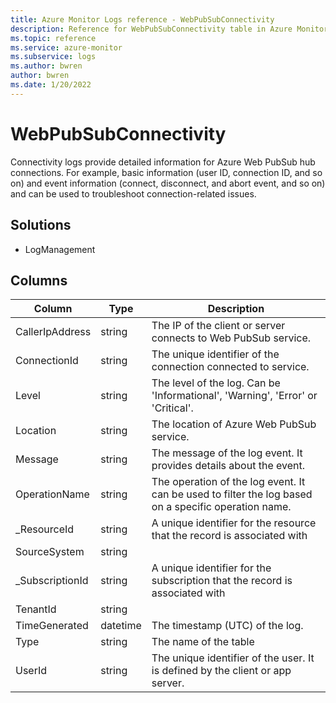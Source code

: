 ```yaml
---
title: Azure Monitor Logs reference - WebPubSubConnectivity
description: Reference for WebPubSubConnectivity table in Azure Monitor Logs.
ms.topic: reference
ms.service: azure-monitor
ms.subservice: logs
ms.author: bwren
author: bwren
ms.date: 1/20/2022
---
```


# WebPubSubConnectivity

 Connectivity logs provide detailed information for Azure Web PubSub hub connections. For example, basic information (user ID, connection ID, and so on) and event information (connect, disconnect, and abort event, and so on) and can be used to troubleshoot connection-related issues.

## Solutions

- LogManagement




## Columns

| Column | Type | Description |
| --- | --- | --- |
| CallerIpAddress | string | The IP of the client or server connects to Web PubSub service. |
| ConnectionId | string | The unique identifier of the connection connected to service. |
| Level | string | The level of the log. Can be 'Informational', 'Warning', 'Error' or 'Critical'. |
| Location | string | The location of Azure Web PubSub service. |
| Message | string | The message of the log event. It provides details about the event. |
| OperationName | string | The operation of the log event. It can be used to filter the log based on a specific operation name. |
| _ResourceId | string | A unique identifier for the resource that the record is associated with |
| SourceSystem | string |  |
| _SubscriptionId | string | A unique identifier for the subscription that the record is associated with |
| TenantId | string |  |
| TimeGenerated | datetime | The timestamp (UTC) of the log. |
| Type | string | The name of the table |
| UserId | string | The unique identifier of the user. It is defined by the client or app server. |
